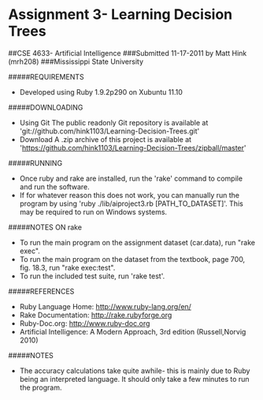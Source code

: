 # Assignment 3- Learning Decision Trees
##CSE 4633- Artificial Intelligence
###Submitted 11-17-2011 by Matt Hink (mrh208)
###Mississippi State University

#####REQUIREMENTS
- Developed using Ruby 1.9.2p290 on Xubuntu 11.10

#####DOWNLOADING
- Using Git
    The public readonly Git repository is available at 'git://github.com/hink1103/Learning-Decision-Trees.git'
- Download
    A .zip archive of this project is available at 'https://github.com/hink1103/Learning-Decision-Trees/zipball/master'

#####RUNNING
- Once ruby and rake are installed, run the 'rake' command to compile and run the software.
- If for whatever reason this does not work, you can manually run the program by using 'ruby ./lib/aiproject3.rb [PATH_TO_DATASET]'. This may be required to run on Windows systems.

#####NOTES ON rake
- To run the main program on the assignment dataset (car.data), run "rake exec".
- To run the main program on the dataset from the textbook, page 700, fig. 18.3, run "rake exec:test".
- To run the included test suite, run 'rake test'.

#####REFERENCES
- Ruby Language Home: http://www.ruby-lang.org/en/
- Rake Documentation: http://rake.rubyforge.org
- Ruby-Doc.org: http://www.ruby-doc.org
- Artificial Intelligence: A Modern Approach, 3rd edition (Russell,Norvig 2010)

#####NOTES
- The accuracy calculations take quite awhile- this is mainly due to Ruby being an interpreted language.  It should only take a few minutes to run the program.
